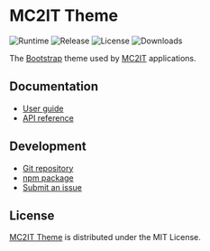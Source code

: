 # MC2IT Theme
![Runtime](https://badgen.net/npm/node/@mc2it/theme) ![Release](https://badgen.net/npm/v/@mc2it/theme) ![License](https://badgen.net/npm/license/@mc2it/theme) ![Downloads](https://badgen.net/npm/dt/@mc2it/theme)

The [Bootstrap](https://getbootstrap.com) theme used by [MC2IT](https://mc2it.com) applications.

## Documentation
- [User guide](https://github.com/mc2it/theme/wiki)
- [API reference](https://mc2it.github.io/theme)

## Development
- [Git repository](https://github.com/mc2it/theme)
- [npm package](https://www.npmjs.com/package/@mc2it/theme)
- [Submit an issue](https://github.com/mc2it/theme/issues)

## License
[MC2IT Theme](https://github.com/mc2it/theme) is distributed under the MIT License.
